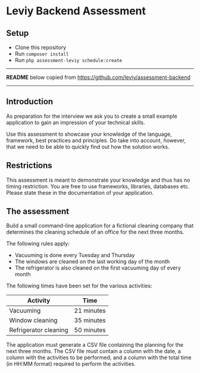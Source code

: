 # Leviy Backend Assessment

## Setup

- Clone this repository
- Run `composer install`
- Run `php assessment-leviy schedule:create`

---

**README** below copied from https://github.com/leviy/assessment-backend

---

## Introduction
As preparation for the interview we ask you to create a small
example application to gain an impression of your technical skills.

Use this assessment to showcase your knowledge of the language, framework,
best practices and principles. Do take into account, however, that we need
to be able to quickly find out how the solution works.

## Restrictions
This assessment is meant to demonstrate your knowledge and thus has no timing restriction.
You are free to use frameworks, libraries, databases etc.
Please state these in the documentation of your application.

## The assessment
Build a small command-line application for a fictional cleaning company that determines the cleaning
schedule of an office for the next three months.

The following rules apply:
- Vacuuming is done every Tuesday and Thursday
- The windows are cleaned on the last working day of the month
- The refrigerator is also cleaned on the first vacuuming day of every month

The following times have been set for the various activities:

| Activity              | Time       |
| --------------------- | ---------- |
| Vacuuming             | 21 minutes |
| Window cleaning       | 35 minutes |
| Refrigerator cleaning | 50 minutes |

The application must generate a CSV file containing the planning for the next three months.
The CSV file must contain a column with the date, a column with the activities to be performed,
and a column with the total time (in HH:MM format) required to perform the activities.
